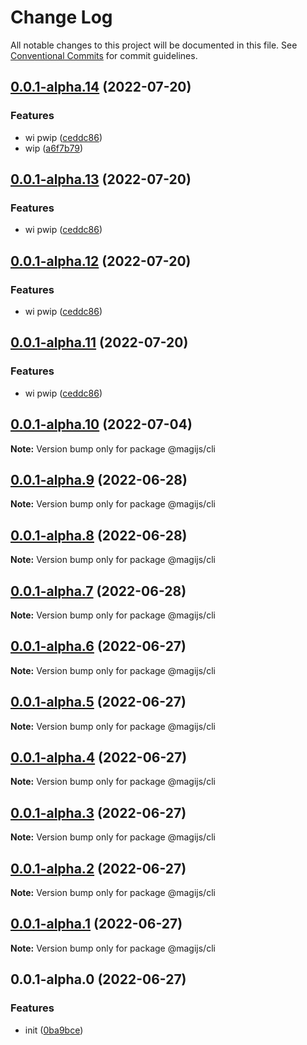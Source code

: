 # Change Log

All notable changes to this project will be documented in this file.
See [Conventional Commits](https://conventionalcommits.org) for commit guidelines.

## [0.0.1-alpha.14](https://github.com/stbui/magijs/compare/v0.0.1-alpha.10...v0.0.1-alpha.14) (2022-07-20)


### Features

* wi pwip ([ceddc86](https://github.com/stbui/magijs/commit/ceddc864a743fb583338be81bc72fdbf6c0b164a))
* wip ([a6f7b79](https://github.com/stbui/magijs/commit/a6f7b79875033eea566ea1d37a346c18a436c123))





## [0.0.1-alpha.13](https://github.com/stbui/magijs/compare/v0.0.1-alpha.10...v0.0.1-alpha.13) (2022-07-20)


### Features

* wi pwip ([ceddc86](https://github.com/stbui/magijs/commit/ceddc864a743fb583338be81bc72fdbf6c0b164a))





## [0.0.1-alpha.12](https://github.com/stbui/magijs/compare/v0.0.1-alpha.10...v0.0.1-alpha.12) (2022-07-20)


### Features

* wi pwip ([ceddc86](https://github.com/stbui/magijs/commit/ceddc864a743fb583338be81bc72fdbf6c0b164a))





## [0.0.1-alpha.11](https://github.com/stbui/magijs/compare/v0.0.1-alpha.10...v0.0.1-alpha.11) (2022-07-20)


### Features

* wi pwip ([ceddc86](https://github.com/stbui/magijs/commit/ceddc864a743fb583338be81bc72fdbf6c0b164a))





## [0.0.1-alpha.10](https://github.com/stbui/magijs/compare/v0.0.1-alpha.9...v0.0.1-alpha.10) (2022-07-04)

**Note:** Version bump only for package @magijs/cli





## [0.0.1-alpha.9](https://github.com/stbui/magijs/compare/v0.0.1-alpha.8...v0.0.1-alpha.9) (2022-06-28)

**Note:** Version bump only for package @magijs/cli





## [0.0.1-alpha.8](https://github.com/stbui/magijs/compare/v0.0.1-alpha.7...v0.0.1-alpha.8) (2022-06-28)

**Note:** Version bump only for package @magijs/cli





## [0.0.1-alpha.7](https://github.com/stbui/magijs/compare/v0.0.1-alpha.6...v0.0.1-alpha.7) (2022-06-28)

**Note:** Version bump only for package @magijs/cli





## [0.0.1-alpha.6](https://github.com/stbui/magijs/compare/v0.0.1-alpha.5...v0.0.1-alpha.6) (2022-06-27)

**Note:** Version bump only for package @magijs/cli





## [0.0.1-alpha.5](https://github.com/stbui/magijs/compare/v0.0.1-alpha.4...v0.0.1-alpha.5) (2022-06-27)

**Note:** Version bump only for package @magijs/cli





## [0.0.1-alpha.4](https://github.com/stbui/magijs/compare/v0.0.1-alpha.3...v0.0.1-alpha.4) (2022-06-27)

**Note:** Version bump only for package @magijs/cli





## [0.0.1-alpha.3](https://github.com/stbui/magijs/compare/v0.0.1-alpha.2...v0.0.1-alpha.3) (2022-06-27)

**Note:** Version bump only for package @magijs/cli





## [0.0.1-alpha.2](https://github.com/stbui/magijs/compare/v0.0.1-alpha.1...v0.0.1-alpha.2) (2022-06-27)

**Note:** Version bump only for package @magijs/cli





## [0.0.1-alpha.1](https://github.com/stbui/magijs/compare/v0.0.1-alpha.0...v0.0.1-alpha.1) (2022-06-27)

**Note:** Version bump only for package @magijs/cli





## 0.0.1-alpha.0 (2022-06-27)


### Features

* init ([0ba9bce](https://github.com/stbui/magijs/commit/0ba9bceb41d6ce04c2171a12a0af8daef3ca02bf))
